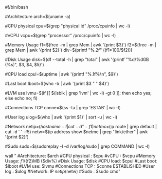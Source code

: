 #!/bin/bash

#Architecture
arch=$(uname -a)

#CPU physical
cpu=$(grep "physical id" /proc/cpuinfo | wc -l)

#vCPU
vcpu=$(grep "processor" /proc/cpuinfo | wc -l)

#Memory Usage
f1=$(free -m | grep Mem | awk '{print $3}')
f2=$(free -m | grep Mem | awk '{print $2}')
div=$(printf "%.2f" $(($f1*100/$f2)))

#Disk Usage
disk=$(df --total -h | grep "total" | awk '{printf "%d/%dGB (%s)", $3, $4, $5}')

#CPU load
cpul=$(uptime | awk '{printf "%.1f%\n", $9}')

#Last boot
lboot=$(who -b | awk '{print $3 " " $4}')

#LVM use
lvmu=$(if [[ $(lsblk | grep 'lvm' | wc -l) -gt 0 ]]; then echo yes; else echo no; fi)

#Connections TCP
conne=$(ss -ta | grep 'ESTAB' | wc -l)

#User log
ulog=$(who | awk '{print $1}' | sort -u | wc -l)

#Network
netip=$(hostname -I | cut -d ' '  -f1)
netmc=$(ip route | grep default | cut -d ' ' -f5)
netw=$(ip address show $netmc | grep "link/ether" | awk '{print $2}')

#Sudo
sudo=$(sudoreplay -l -d /var/log/sudo | grep COMMAND | wc -l)

wall "	#Architecture: $arch
	#CPU physical : $cpu
	#vCPU : $vcpu
	#Memory Usage: $f1/${f2}MB ($div%)
	#Disk Usage: $disk
	#CPU load: $cpul
	#Last boot: $lboot
	#LVM use: $lvmu
	#Connections TCP : $conne ESTABLISHED
	#User log : $ulog
	#Network: IP $netip ($netw)
	#Sudo : $sudo cmd"

